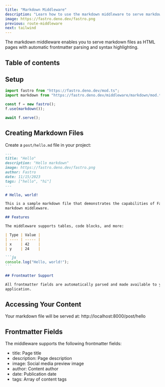 ```yaml
---
title: "Markdown Middleware"
description: "Learn how to use the markdown middleware to serve markdown files as web pages"
image: https://fastro.deno.dev/fastro.png
previous: route-middleware
next: tailwind
---
```


The markdown middleware enables you to serve markdown files as HTML pages with
automatic frontmatter parsing and syntax highlighting.

## Table of contents

## Setup

```ts
import fastro from "https://fastro.deno.dev/mod.ts";
import markdown from "https://fastro.deno.dev/middleware/markdown/mod.tsx";

const f = new fastro();
f.use(markdown());

await f.serve();
```

## Creating Markdown Files

Create a `post/hello.md` file in your project:

````md
---
title: "Hello"
description: "Hello markdown"
image: https://fastro.deno.dev/fastro.png
author: Fastro
date: 11/15/2023
tags: ["hello", "hi"]
---

# Hello, world!

This is a sample markdown file that demonstrates the capabilities of Fastro's
markdown middleware.

## Features

The middleware supports tables, code blocks, and more:

| Type | Value |
| ---- | ----- |
| x    | 42    |
| y    | 24    |

```js
console.log("Hello, world!");
```

## Frontmatter Support

All frontmatter fields are automatically parsed and made available to your
application.
````

## Accessing Your Content

Your markdown file will be served at: http://localhost:8000/post/hello

## Frontmatter Fields

The middleware supports the following frontmatter fields:

- title: Page title
- description: Page description
- image: Social media preview image
- author: Content author
- date: Publication date
- tags: Array of content tags
